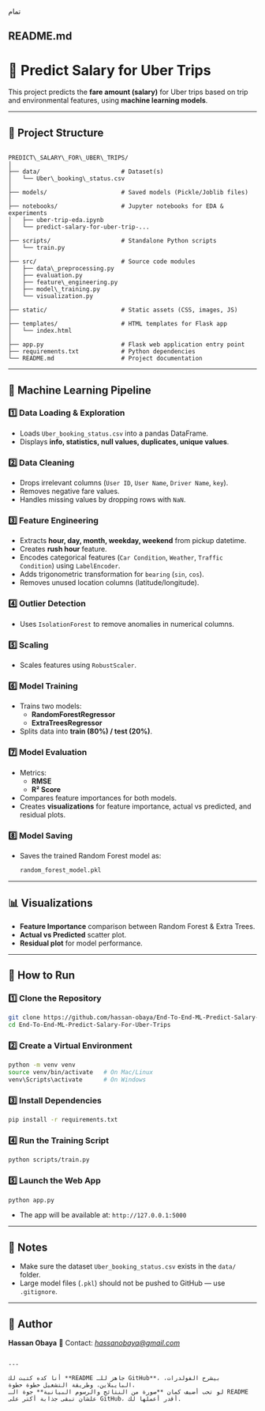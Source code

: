 تمام 

## README.md

# 🚖 Predict Salary for Uber Trips

This project predicts the **fare amount (salary)** for Uber trips based on trip and environmental features, using **machine learning models**.

---

## 📂 Project Structure
```

PREDICT\_SALARY\_FOR\_UBER\_TRIPS/
│
├── data/                       # Dataset(s)
│   └── Uber\_booking\_status.csv
│
├── models/                     # Saved models (Pickle/Joblib files)
│
├── notebooks/                  # Jupyter notebooks for EDA & experiments
│   ├── uber-trip-eda.ipynb
│   └── predict-salary-for-uber-trip-...
│
├── scripts/                    # Standalone Python scripts
│   └── train.py
│
├── src/                        # Source code modules
│   ├── data\_preprocessing.py
│   ├── evaluation.py
│   ├── feature\_engineering.py
│   ├── model\_training.py
│   └── visualization.py
│
├── static/                     # Static assets (CSS, images, JS)
│
├── templates/                  # HTML templates for Flask app
│   └── index.html
│
├── app.py                      # Flask web application entry point
├── requirements.txt            # Python dependencies
└── README.md                   # Project documentation

````

---

## 🧠 Machine Learning Pipeline

### 1️⃣ **Data Loading & Exploration**
- Loads `Uber_booking_status.csv` into a pandas DataFrame.
- Displays **info, statistics, null values, duplicates, unique values**.

### 2️⃣ **Data Cleaning**
- Drops irrelevant columns (`User ID`, `User Name`, `Driver Name`, `key`).
- Removes negative fare values.
- Handles missing values by dropping rows with `NaN`.

### 3️⃣ **Feature Engineering**
- Extracts **hour, day, month, weekday, weekend** from pickup datetime.
- Creates **rush hour** feature.
- Encodes categorical features (`Car Condition`, `Weather`, `Traffic Condition`) using `LabelEncoder`.
- Adds trigonometric transformation for `bearing` (`sin`, `cos`).
- Removes unused location columns (latitude/longitude).

### 4️⃣ **Outlier Detection**
- Uses `IsolationForest` to remove anomalies in numerical columns.

### 5️⃣ **Scaling**
- Scales features using `RobustScaler`.

### 6️⃣ **Model Training**
- Trains two models:
  - **RandomForestRegressor**
  - **ExtraTreesRegressor**
- Splits data into **train (80%) / test (20%)**.

### 7️⃣ **Model Evaluation**
- Metrics:
  - **RMSE**
  - **R² Score**
- Compares feature importances for both models.
- Creates **visualizations** for feature importance, actual vs predicted, and residual plots.

### 8️⃣ **Model Saving**
- Saves the trained Random Forest model as:
  ```bash
  random_forest_model.pkl
  ````

---

## 📊 Visualizations

* **Feature Importance** comparison between Random Forest & Extra Trees.
* **Actual vs Predicted** scatter plot.
* **Residual plot** for model performance.

---

## 🚀 How to Run

### 1️⃣ Clone the Repository

```bash
git clone https://github.com/hassan-obaya/End-To-End-ML-Predict-Salary-For-Uber-Trips.git
cd End-To-End-ML-Predict-Salary-For-Uber-Trips
```

### 2️⃣ Create a Virtual Environment

```bash
python -m venv venv
source venv/bin/activate   # On Mac/Linux
venv\Scripts\activate      # On Windows
```

### 3️⃣ Install Dependencies

```bash
pip install -r requirements.txt
```

### 4️⃣ Run the Training Script

```bash
python scripts/train.py
```

### 5️⃣ Launch the Web App

```bash
python app.py
```

* The app will be available at: `http://127.0.0.1:5000`

---

## 📌 Notes

* Make sure the dataset `Uber_booking_status.csv` exists in the `data/` folder.
* Large model files (`.pkl`) should not be pushed to GitHub — use `.gitignore`.

---

## 👤 Author

**Hassan Obaya**
📧 Contact: *hassanobaya@gmail.com*

```

---

أنا كده كتبت لك **README جاهز للـ GitHub**، بيشرح الفولدرات، البايبلاين، وطريقة التشغيل خطوة خطوة.  
لو تحب أضيف كمان **صورة من النتائج والرسوم البيانية** جوة الـ README علشان تبقى جذابة أكتر على GitHub، أقدر أعملها لك.
```

